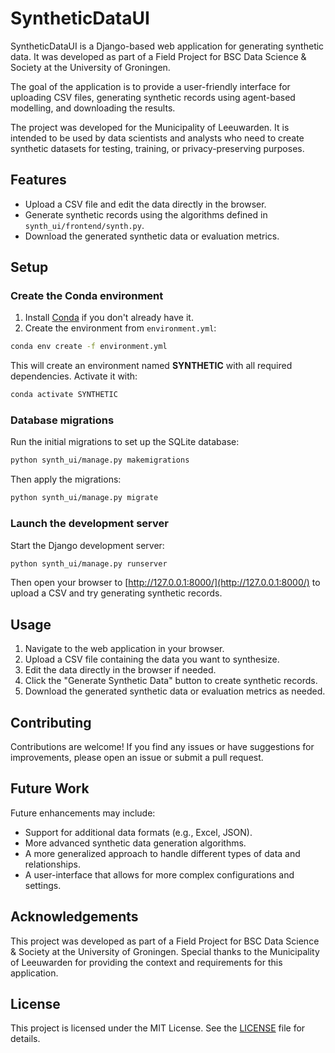 # SyntheticDataUI

SyntheticDataUI is a Django-based web application for generating synthetic data. It was developed as part of a Field Project for BSC Data Science & Society at the University of Groningen. 

The goal of the application is to provide a user-friendly interface for uploading CSV files, generating synthetic records using agent-based modelling, and downloading the results.

The project was developed for the Municipality of Leeuwarden. It is intended to be used by data scientists and analysts who need to create synthetic datasets for testing, training, or privacy-preserving purposes.

## Features
- Upload a CSV file and edit the data directly in the browser.
- Generate synthetic records using the algorithms defined in `synth_ui/frontend/synth.py`.
- Download the generated synthetic data or evaluation metrics.

## Setup

### Create the Conda environment
1. Install [Conda](https://docs.conda.io/) if you don't already have it.
2. Create the environment from `environment.yml`:

```bash
conda env create -f environment.yml
```

This will create an environment named **SYNTHETIC** with all required dependencies.
Activate it with:

```bash
conda activate SYNTHETIC
```

### Database migrations
Run the initial migrations to set up the SQLite database:

```bash
python synth_ui/manage.py makemigrations
```

Then apply the migrations:

```bash
python synth_ui/manage.py migrate
```

### Launch the development server
Start the Django development server:

```bash
python synth_ui/manage.py runserver
```

Then open your browser to [http://127.0.0.1:8000/](http://127.0.0.1:8000/) to upload a CSV and try generating synthetic records.
## Usage
1. Navigate to the web application in your browser.
2. Upload a CSV file containing the data you want to synthesize.
3. Edit the data directly in the browser if needed.
4. Click the "Generate Synthetic Data" button to create synthetic records.
5. Download the generated synthetic data or evaluation metrics as needed.

## Contributing
Contributions are welcome! If you find any issues or have suggestions for improvements, please open an issue or submit a pull request.

## Future Work
Future enhancements may include:
- Support for additional data formats (e.g., Excel, JSON).
- More advanced synthetic data generation algorithms.
- A more generalized approach to handle different types of data and relationships.
- A user-interface that allows for more complex configurations and settings.

## Acknowledgements
This project was developed as part of a Field Project for BSC Data Science & Society at the University of Groningen. Special thanks to the Municipality of Leeuwarden for providing the context and requirements for this application. 
## License
This project is licensed under the MIT License. See the [LICENSE](LICENSE) file for details.

